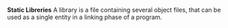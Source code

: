 **Static Libreries**
A library is a file containing several object files, that can be used as a single entity in a linking phase of a program. 
